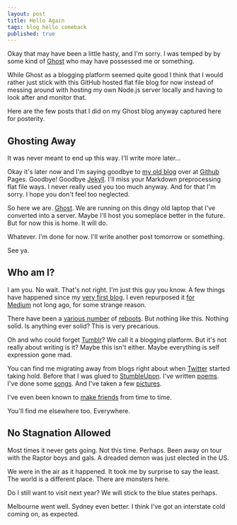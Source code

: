 ```yaml
---
layout: post
title: Hello Again
tags: blog hello comeback
published: true
---
```


Okay that may have been a little hasty, and I'm sorry. I was temped by by some kind of [Ghost](http://ghost.org) who may have possessed me or something.

While Ghost as a blogging platform seemed quite good I think that I would rather just stick with this GitHub hosted flat file blog for now instead of messing around with hosting my own Node.js server locally and having to look after and monitor that.

Here are the few posts that I did on my Ghost blog anyway captured here for posterity.

## Ghosting Away

It was never meant to end up this way. I'll write more later...

Okay it's later now and I'm saying goodbye to [my old blog](http://phocks.github.io/) over at [Github](https://github.com/) Pages. Goodbye! Goodbye [Jekyll](https://jekyllrb.com/). I'll miss your Markdown preprocessing flat file ways. I never really used you too much anyway. And for that I'm sorry. I hope you don't feel too neglected.

So here we are. [Ghost](https://ghost.org/). We are running on this dingy old laptop that I've converted into a server. Maybe I'll host you someplace better in the future. But for now this is home. It will do.

Whatever. I'm done for now. I'll write another post tomorrow or something.

See ya.

## Who am I?

I am you. No wait. That's not right. I'm just this guy you know. A few things have happened since my [very first blog](http://jb.phocks.org/). I even repurposed it [for Medium](https://medium.com/@phocks) not long ago, for some strange reason.

There have been a [various number](http://phocks.blogspot.com/) of [reboots](http://phocks.org/historic/). But nothing like this. Nothing solid. Is anything ever solid? This is very precarious.

Oh and who could forget [Tumblr](http://phocks.tumblr.com/)? We call it a blogging platform. But it's not really about writing is it? Maybe this isn't either. Maybe everything is self expression gone mad.

You can find me migrating away from blogs right about when [Twitter](http://twitter.com/phocks) started taking hold. Before that I was glued to [StumbleUpon](http://www.stumbleupon.com/stumbler/phocks). I've written [poems](http://hellopoetry.com/phocks/). I've done some [songs](https://soundcloud.com/phocks). And I've taken a few [pictures](https://www.flickr.com/people/phocks/).

I've even been known to [make friends](https://www.facebook.com/phocks) from time to time.

You'll find me elsewhere too. Everywhere.

## No Stagnation Allowed

Most times it never gets going. Not this time. Perhaps. Been away on tour with the Raptor boys and gals. A dreaded demon was just elected in the US.

We were in the air as it happened. It took me by surprise to say the least. The world is a different place. There are monsters here.

Do I still want to visit next year? We will stick to the blue states perhaps.

Melbourne went well. Sydney even better. I think I've got an interstate cold coming on, as expected.




